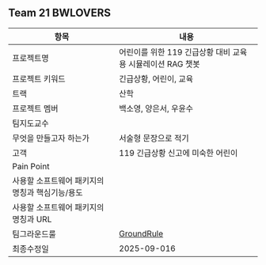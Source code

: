 ## Team 21  BWLOVERS
|항목|내용|
|---|---|
|프로젝트명| 어린이를 위한 119 긴급상황 대비 교육용 시뮬레이션 RAG 챗봇 |
|프로젝트 키워드| 긴급상황, 어린이, 교육 |
|트랙|  산학 |
|프로젝트 멤버| 백소영, 양은서, 우윤수 |
|팀지도교수| |
|무엇을 만들고자 하는가| 서술형 문장으로 적기  |
|고객|  119 긴급상황 신고에 미숙한 어린이 |
|Pain Point | |
|사용할 소프트웨어 패키지의 명칭과 핵심기능/용도|   |
|사용할 소프트웨어 패키지의 명칭과 URL | |
|팀그라운드룰| [GroundRule](https://github.com/BWLOVERS/docs/blob/main/GroundRule.md) |
|최종수정일| 2025-09-016  |
